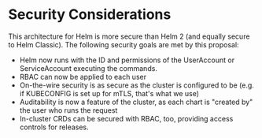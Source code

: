 # Security Considerations

This architecture for Helm is more secure than Helm 2 (and equally secure to
Helm Classic). The following security goals are met by this proposal:

- Helm now runs with the ID and permissions of the UserAccount or
  ServiceAccount executing the commands.
- RBAC can now be applied to each user
- On-the-wire security is as secure as the cluster is configured to be (e.g. if
  KUBECONFIG is set up for mTLS, that's what we use)
- Auditability is now a feature of the cluster, as each chart is "created by"
  the user who runs the request
- In-cluster CRDs can be secured with RBAC, too, providing access controls for
  releases.


